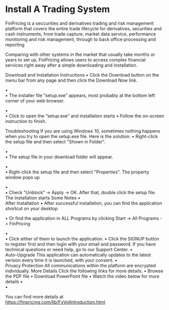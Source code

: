 # Install A Trading System

FinPricing is a seccurities and derivatives trading and risk management platform that covers the entire trade lifecycle for derivatives, securities and cash instruments, from trade capture, market data service, performance monitoring and risk management, through to back office processing and reporting

Comparing with other systems in the market that usually take months or years to set up, FinPricing allows users to access complex financial services right away after a simple downloading and installation.

Download and Installation Instructions
•	Click the Download button on the menu bar from any page and then click the Download Now link.
 
•	
•	The installer file “setup.exe” appears, most probably at the bottom left corner of your web browser.
 
•	
•	Click to open the “setup.exe” and installation starts
•	Follow the on-screen instruction to finish.
 

Troubleshooting
If you are using Windows 10, sometimes nothing happens when you try to open the setup.exe file. Here is the solution:
•	Right-click the setup file and then select "Shown in Folder".
 
•	
•	The setup file in your download folder will appear.
 
•	
•	Right-click the setup file and then select "Properties". The property window pops up
 
•	
•	Check "Unblock" -> Apply -> OK. After that, double click the setup file. The installation starts
Some Notes
•	
After Installation
•	After successful installation, you can find the application shortcut on your desktop
 
•	Or find the application in ALL Programs by clicking Start -> All Programs -> FinPricing
 
•	
•	Click either of them to launch the application.
•	Click the SIGNUP button to register first and then login with your email and password.
If you have technical questions or need help, go to our Support Center.
•	
Auto-Upgrade
This application can automatically updates to the latest version every time it is launched, with your consent.
•	
Privacy Protection
All communications within the platform are encrypted individually.
More Details
Click the following links for more details.
•	Browse the PDF file
•	Download PowerPoint file
•	Watch the video below for more details
•	
•	

 

You can find more details at
https://finpricing.com/lib/FxVolIntroduction.html

